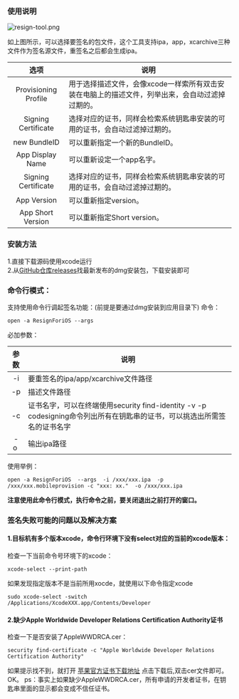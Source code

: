 ### 使用说明
![resign-tool.png](http://upload-images.jianshu.io/upload_images/7079027-fefbb797a49ce89d.png?imageMogr2/auto-orient/strip%7CimageView2/2/w/1240)

如上图所示，可以选择要签名的包文件，这个工具支持ipa，app，xcarchive三种文件作为签名源文件，重签名之后都会生成ipa。  


| 选项 | 说明 | 
| :---------------: | -----| 
| Provisioning Profile | 用于选择描述文件，会像xcode一样索所有双击安装在电脑上的描述文件，列举出来，会自动过滤掉过期的。| 
| Signing Certificate  | 选择对应的证书，同样会检索系统钥匙串安装的可用的证书，会自动过滤掉过期的。| 
| new BundleID         | 可以重新指定一个新的BundleID。 | 
| App Display Name     | 可以重新设定一个app名字。 | 
| Signing Certificate  | 选择对应的证书，同样会检索系统钥匙串安装的可用的证书，会自动过滤掉过期的。| 
| App Version          | 可以重新指定version。 | 
| App Short Version    | 可以重新指定Short version。 | 

### 安装方法
1.直接下载源码使用xcode运行  
2.从[GitHub仓库releases](https://github.com/HanProjectCoder/ResignForiOS/releases)找最新发布的dmg安装包，下载安装即可

### 命令行模式：
支持使用命令行调起签名功能：(前提是要通过dmg安装到应用目录下)
命令：  
```
open -a ResignForiOS --args 
```
必加参数：  

| 参数 | 说明 | 
| :---------------: | ------ |
| -i  | 要重签名的ipa/app/xcarchive文件路径  | 
|-p |  描述文件路径  | 
|-c |  证书名字，可以在终端使用security find-identity -v -p codesigning命令列出所有在钥匙串的证书，可以挑选出所需签名的证书名字    | 
|-o |  输出ipa路径  | 


使用举例：
```
open -a ResignForiOS  --args  -i /xxx/xxx.ipa  -p /xxx/xxx.mobileprovision -c "xxx: xx."  -o /xxx/xxx.ipa 
```
**注意使用此命令行模式，执行命令之前，要关闭退出之前打开的窗口。**


### 签名失败可能的问题以及解决方案
#### 1.目标机有多个版本xcode，命令行环境下没有select对应的当前的xcode版本：
检查一下当前命令号环境下的xcode：
```
xcode-select --print-path
```
如果发现指定版本不是当前所用xocde，就使用以下命令指定xcode
```
sudo xcode-select -switch /Applications/XcodeXXX.app/Contents/Developer 
```
#### 2.缺少Apple Worldwide Developer Relations Certification Authority证书
检查一下是否安装了AppleWWDRCA.cer：
```
security find-certificate -c "Apple Worldwide Developer Relations Certification Authority"
```
如果提示找不到，就打开 [苹果官方证书下载地址](http://developer.apple.com/certificationauthority/AppleWWDRCA.cer) 点击下载后,双击cer文件即可。OK。
ps：事实上如果缺少AppleWWDRCA.cer，所有申请的开发者证书，在钥匙串里面的显示都会变成不信任证书。
